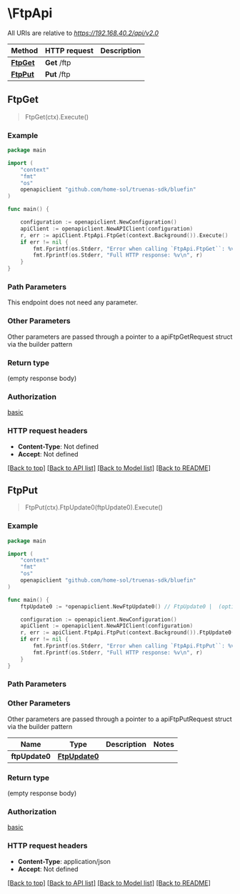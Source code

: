 # \FtpApi

All URIs are relative to *https://192.168.40.2/api/v2.0*

Method | HTTP request | Description
------------- | ------------- | -------------
[**FtpGet**](FtpApi.md#FtpGet) | **Get** /ftp | 
[**FtpPut**](FtpApi.md#FtpPut) | **Put** /ftp | 



## FtpGet

> FtpGet(ctx).Execute()





### Example

```go
package main

import (
    "context"
    "fmt"
    "os"
    openapiclient "github.com/home-sol/truenas-sdk/bluefin"
)

func main() {

    configuration := openapiclient.NewConfiguration()
    apiClient := openapiclient.NewAPIClient(configuration)
    r, err := apiClient.FtpApi.FtpGet(context.Background()).Execute()
    if err != nil {
        fmt.Fprintf(os.Stderr, "Error when calling `FtpApi.FtpGet``: %v\n", err)
        fmt.Fprintf(os.Stderr, "Full HTTP response: %v\n", r)
    }
}
```

### Path Parameters

This endpoint does not need any parameter.

### Other Parameters

Other parameters are passed through a pointer to a apiFtpGetRequest struct via the builder pattern


### Return type

 (empty response body)

### Authorization

[basic](../README.md#basic)

### HTTP request headers

- **Content-Type**: Not defined
- **Accept**: Not defined

[[Back to top]](#) [[Back to API list]](../README.md#documentation-for-api-endpoints)
[[Back to Model list]](../README.md#documentation-for-models)
[[Back to README]](../README.md)


## FtpPut

> FtpPut(ctx).FtpUpdate0(ftpUpdate0).Execute()





### Example

```go
package main

import (
    "context"
    "fmt"
    "os"
    openapiclient "github.com/home-sol/truenas-sdk/bluefin"
)

func main() {
    ftpUpdate0 := *openapiclient.NewFtpUpdate0() // FtpUpdate0 |  (optional)

    configuration := openapiclient.NewConfiguration()
    apiClient := openapiclient.NewAPIClient(configuration)
    r, err := apiClient.FtpApi.FtpPut(context.Background()).FtpUpdate0(ftpUpdate0).Execute()
    if err != nil {
        fmt.Fprintf(os.Stderr, "Error when calling `FtpApi.FtpPut``: %v\n", err)
        fmt.Fprintf(os.Stderr, "Full HTTP response: %v\n", r)
    }
}
```

### Path Parameters



### Other Parameters

Other parameters are passed through a pointer to a apiFtpPutRequest struct via the builder pattern


Name | Type | Description  | Notes
------------- | ------------- | ------------- | -------------
 **ftpUpdate0** | [**FtpUpdate0**](FtpUpdate0.md) |  | 

### Return type

 (empty response body)

### Authorization

[basic](../README.md#basic)

### HTTP request headers

- **Content-Type**: application/json
- **Accept**: Not defined

[[Back to top]](#) [[Back to API list]](../README.md#documentation-for-api-endpoints)
[[Back to Model list]](../README.md#documentation-for-models)
[[Back to README]](../README.md)

